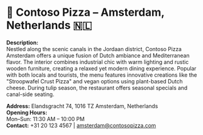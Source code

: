 # 📍 Contoso Pizza – Amsterdam, Netherlands 🇳🇱

**Description:**  
Nestled along the scenic canals in the Jordaan district, Contoso Pizza Amsterdam offers a unique fusion of Dutch ambiance and Mediterranean flavor. The interior combines industrial chic with warm lighting and rustic wooden furniture, creating a relaxed yet modern dining experience. Popular with both locals and tourists, the menu features innovative creations like the "Stroopwafel Crust Pizza" and vegan options using plant-based Dutch cheese. During tulip season, the restaurant offers seasonal specials and canal-side seating.

**Address:** Elandsgracht 74, 1016 TZ Amsterdam, Netherlands  
**Opening Hours:**  
Mon–Sun: 11:30 AM – 10:00 PM  
**Contact:** +31 20 123 4567 | amsterdam@contosopizza.com
